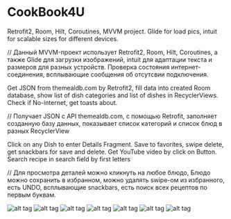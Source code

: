 # CookBook4U

Retrofit2, Room, Hilt, Coroutines, MVVM project. 
Glide for load pics, intuit for scalable sizes for different devices.

// Данный MVVM-проект использует Retrofit2, Room, Hilt, Coroutines,
а также Glide для загрузки изображений, intuit для адаптации текста и размеров для разных устройств.
Проверка состояния интернет-соединения, всплывающие сообщения об отсутсвии подключения.

Get JSON from themealdb.com by Retrofit2,
fill data into created Room database, 
show list of dish categories and list of dishes in RecyclerViews.
Check if No-internet, get toasts about.

// Получает JSON с API themealdb.com, с помощью Retrofit,
заполняет созданную базу данных, показывает список категорий и список блюд в разных RecyclerView

Click on any Dish to enter Details Fragment.
Save to favorites, swipe delete, get snackbars for save and delete. Get YouTube video by click on Button.
Search recipe in search field by first letters  

// Для просмотра деталей можно кликнуть на любое блюдо,
Блюдо можно сохранить в избранном, можно удалять swipe-ом из избранного, есть UNDO, 
всплывающие snackbars, есть поиск всех рецептов по первым буквам.

![alt tag](https://github.com/Sergio994350/CookBook4U/blob/master/app/src/screenshots/screenshot-2022-06-03_11.58.32.675.png)
![alt tag](https://github.com/Sergio994350/CookBook4U/blob/master/app/src/screenshots/screenshot-2022-06-03_11.59.31.089.png)
![alt tag](https://github.com/Sergio994350/CookBook4U/blob/master/app/src/screenshots/screenshot-2022-06-03_11.59.48.83.png)
![alt tag](https://github.com/Sergio994350/CookBook4U/blob/master/app/src/screenshots/screenshot-2022-06-03_12.00.02.8.png)
![alt tag](https://github.com/Sergio994350/CookBook4U/blob/master/app/src/screenshots/screenshot-2022-06-03_12.00.44.098.png)
![alt tag](https://github.com/Sergio994350/CookBook4U/blob/master/app/src/screenshots/screenshot-2022-06-03_12.01.10.17.png)
![alt tag](https://github.com/Sergio994350/CookBook4U/blob/master/app/src/screenshots/screenshot-2022-06-03_12.01.35.0.png)
